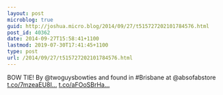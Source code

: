 ```yaml
---
layout: post
microblog: true
guid: http://joshua.micro.blog/2014/09/27/t515727202101784576.html
post_id: 40362
date: 2014-09-27T15:58:41+1100
lastmod: 2019-07-30T17:41:45+1100
type: post
url: /2014/09/27/t515727202101784576.html
---
```

BOW TIE! By @twoguysbowties and found in #Brisbane at @absofabstore [t.co/7mzeaEU8I...](http://t.co/7mzeaEU8IL) [t.co/aFOoSBrHa...](http://t.co/aFOoSBrHau)
